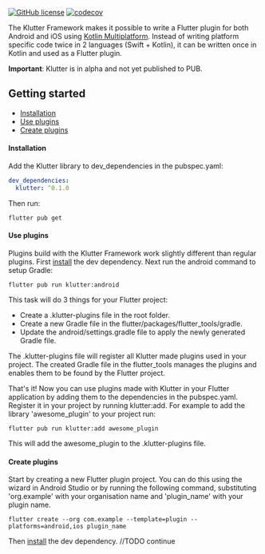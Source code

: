 [![GitHub license](https://img.shields.io/github/license/buijs-dev/klutter-dart?style=plastic)](https://github.com/buijs-dev/klutter-dart/blob/main/LICENSE)
[![codecov](https://codecov.io/gh/buijs-dev/klutter-dart/branch/main/graph/badge.svg?token=AS154MVM51)](https://codecov.io/gh/buijs-dev/klutter-dart)

The Klutter Framework makes it possible to write a Flutter plugin for both Android and iOS using [Kotlin Multiplatform](https://kotlinlang.org/docs/multiplatform.html).
Instead of writing platform specific code twice in 2 languages (Swift + Kotlin), it can be written
once in Kotlin and used as a Flutter plugin.

<B>Important</B>: Klutter is in alpha and not yet published to PUB.

## Getting started
- [Installation](#Installation)
- [Use plugins](#Use%20plugins)
- [Create plugins](#Create%20plugins)

#### Installation
Add the Klutter library to dev_dependencies in the pubspec.yaml:

```yaml
dev_dependencies:
  klutter: ^0.1.0
```

Then run:

```shell
flutter pub get
```

#### Use plugins
Plugins build with the Klutter Framework work slightly different than regular plugins.
First [install](#Installation) the dev dependency. Next run the android command to setup Gradle:

```shell
flutter pub run klutter:android
```

This task will do 3 things for your Flutter project:
- Create a .klutter-plugins file in the root folder.
- Create a new Gradle file in the flutter/packages/flutter_tools/gradle.
- Update the android/settings.gradle file to apply the newly generated Gradle file.

The .klutter-plugins file will register all Klutter made plugins used in your project.
The created Gradle file in the flutter_tools manages the plugins and enables them to
be found by the Flutter project.

That's it! Now you can use plugins made with Klutter in your Flutter application by 
adding them to the dependencies in the pubspec.yaml. Register it in your project
by running klutter:add. For example to add the library 'awesome_plugin' to your project
run:

```shell
flutter pub run klutter:add awesome_plugin  
```

This will add the awesome_plugin to the .klutter-plugins file.

#### Create plugins
Start by creating a new Flutter plugin project. You can do this using the wizard in Android Studio 
or by running the following command, substituting 'org.example' with your organisation name and
'plugin_name' with your plugin name.

```shell
flutter create --org com.example --template=plugin --platforms=android,ios plugin_name
```

Then [install](#Installation) the dev dependency. 
//TODO continue